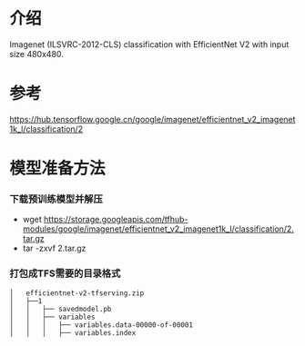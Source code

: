 # 介绍
Imagenet (ILSVRC-2012-CLS) classification with EfficientNet V2 with input size 480x480.

# 参考

https://hub.tensorflow.google.cn/google/imagenet/efficientnet_v2_imagenet1k_l/classification/2

# 模型准备方法

### 下载预训练模型并解压

- wget https://storage.googleapis.com/tfhub-modules/google/imagenet/efficientnet_v2_imagenet1k_l/classification/2.tar.gz
- tar -zxvf 2.tar.gz

### 打包成TFS需要的目录格式

```
│   efficientnet-v2-tfserving.zip
│   ├──1
│   │   ├── savedmodel.pb
│   │   ├── variables
│   │   │   ├── variables.data-00000-of-00001
│   │   │   ├── variables.index
```



